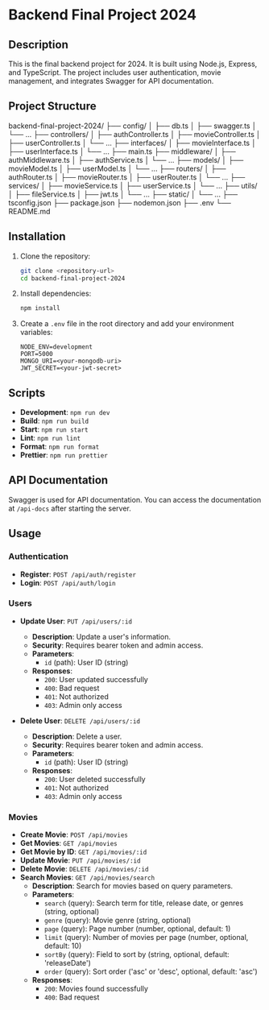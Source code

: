 # Backend Final Project 2024

## Description

This is the final backend project for 2024. It is built using Node.js, Express, and TypeScript. The project includes user authentication, movie management, and integrates Swagger for API documentation.

## Project Structure

backend-final-project-2024/
├── config/
│ ├── db.ts
│ ├── swagger.ts
│ └── ...
├── controllers/
│ ├── authController.ts
│ ├── movieController.ts
│ ├── userController.ts
│ └── ...
├── interfaces/
│ ├── movieInterface.ts
│ ├── userInterface.ts
│ └── ...
├── main.ts
├── middleware/
│ ├── authMiddleware.ts
│ ├── authService.ts
│ └── ...
├── models/
│ ├── movieModel.ts
│ ├── userModel.ts
│ └── ...
├── routers/
│ ├── authRouter.ts
│ ├── movieRouter.ts
│ ├── userRouter.ts
│ └── ...
├── services/
│ ├── movieService.ts
│ ├── userService.ts
│ └── ...
├── utils/
│ ├── fileService.ts
│ ├── jwt.ts
│ └── ...
├── static/
│ └── ...
├── tsconfig.json
├── package.json
├── nodemon.json
├── .env
└── README.md

## Installation

1. Clone the repository:

   ```sh
   git clone <repository-url>
   cd backend-final-project-2024
   ```

2. Install dependencies:

   ```sh
   npm install
   ```

3. Create a `.env` file in the root directory and add your environment variables:
   ```env
   NODE_ENV=development
   PORT=5000
   MONGO_URI=<your-mongodb-uri>
   JWT_SECRET=<your-jwt-secret>
   ```

## Scripts

- **Development**: `npm run dev`
- **Build**: `npm run build`
- **Start**: `npm run start`
- **Lint**: `npm run lint`
- **Format**: `npm run format`
- **Prettier**: `npm run prettier`

## API Documentation

Swagger is used for API documentation. You can access the documentation at `/api-docs` after starting the server.

## Usage

### Authentication

- **Register**: `POST /api/auth/register`
- **Login**: `POST /api/auth/login`

### Users

- **Update User**: `PUT /api/users/:id`

  - **Description**: Update a user's information.
  - **Security**: Requires bearer token and admin access.
  - **Parameters**:
    - `id` (path): User ID (string)
  - **Responses**:
    - `200`: User updated successfully
    - `400`: Bad request
    - `401`: Not authorized
    - `403`: Admin only access

- **Delete User**: `DELETE /api/users/:id`
  - **Description**: Delete a user.
  - **Security**: Requires bearer token and admin access.
  - **Parameters**:
    - `id` (path): User ID (string)
  - **Responses**:
    - `200`: User deleted successfully
    - `401`: Not authorized
    - `403`: Admin only access

### Movies

- **Create Movie**: `POST /api/movies`
- **Get Movies**: `GET /api/movies`
- **Get Movie by ID**: `GET /api/movies/:id`
- **Update Movie**: `PUT /api/movies/:id`
- **Delete Movie**: `DELETE /api/movies/:id`
- **Search Movies**: `GET /api/movies/search`
  - **Description**: Search for movies based on query parameters.
  - **Parameters**:
    - `search` (query): Search term for title, release date, or genres (string, optional)
    - `genre` (query): Movie genre (string, optional)
    - `page` (query): Page number (number, optional, default: 1)
    - `limit` (query): Number of movies per page (number, optional, default: 10)
    - `sortBy` (query): Field to sort by (string, optional, default: 'releaseDate')
    - `order` (query): Sort order ('asc' or 'desc', optional, default: 'asc')
  - **Responses**:
    - `200`: Movies found successfully
    - `400`: Bad request
